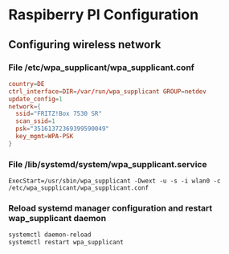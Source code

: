 # Raspiberry PI Configuration

## Configuring wireless network


### File /etc/wpa_supplicant/wpa_supplicant.conf
```conf
country=DE
ctrl_interface=DIR=/var/run/wpa_supplicant GROUP=netdev
update_config=1
network={
  ssid="FRITZ!Box 7530 SR"
  scan_ssid=1
  psk="35161372369399590049"
  key_mgmt=WPA-PSK
}
```

### File /lib/systemd/system/wpa_supplicant.service
```
ExecStart=/usr/sbin/wpa_supplicant -Dwext -u -s -i wlan0 -c /etc/wpa_supplicant/wpa_supplicant.conf
```

### Reload systemd manager configuration and restart wap_supplicant daemon
```bash
systemctl daemon-reload
systemctl restart wpa_supplicant
```
